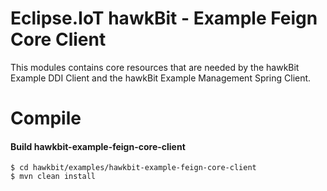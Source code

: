 # Eclipse.IoT hawkBit - Example Feign Core Client 

This modules contains core resources that are needed by the hawkBit Example DDI Client and the hawkBit Example Management Spring Client.

# Compile

#### Build hawkbit-example-feign-core-client

```
$ cd hawkbit/examples/hawkbit-example-feign-core-client
$ mvn clean install
```


